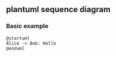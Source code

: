 ## plantuml sequence diagram

### Basic example

```plantuml
@startuml
Alice -> Bob: Hello
@enduml
```